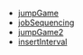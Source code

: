 - [jumpGame](https://github.com/Maniabhishek/Data-Structure-And-Algorithm/blob/main/8.GreedyAlgorithm/d.jumpGame.md)
- [jobSequencing](https://github.com/Maniabhishek/Data-Structure-And-Algorithm/blob/main/8.GreedyAlgorithm/e.jobSequencing.md)
- [jumpGame2](https://github.com/Maniabhishek/Data-Structure-And-Algorithm/blob/main/8.GreedyAlgorithm/h.jumpGame2.md)
- [insertInterval](https://github.com/Maniabhishek/Data-Structure-And-Algorithm/blob/main/8.GreedyAlgorithm/i.insertInterval.md)
